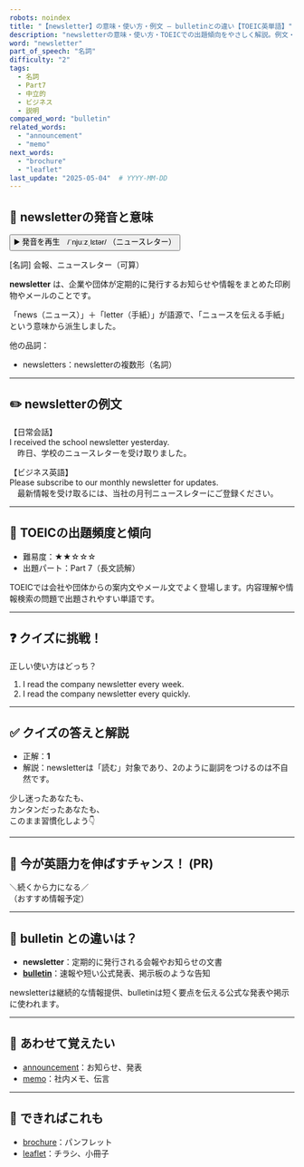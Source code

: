 ```yaml
---
robots: noindex
title: "【newsletter】の意味・使い方・例文 ― bulletinとの違い【TOEIC英単語】"
description: "newsletterの意味・使い方・TOEICでの出題傾向をやさしく解説。例文・クイズ付きでbulletinとの違いもわかりやすく学べます。"
word: "newsletter"
part_of_speech: "名詞"
difficulty: "2"
tags:
  - 名詞
  - Part7
  - 中立的
  - ビジネス
  - 説明
compared_word: "bulletin"
related_words:
  - "announcement"
  - "memo"
next_words:
  - "brochure"
  - "leaflet"
last_update: "2025-05-04"  # YYYY-MM-DD
---
```


## 🔰 newsletterの発音と意味

<button class="play-audio" onclick="playTTS('newsletter')">
  <span class="play-audio-main">
    ▶️ 発音を再生　/ˈnjuːzˌlɛtər/
  </span>
  <span class="play-audio-sub">
    （ニュースレター）
  </span>
</button>

[名詞] 会報、ニュースレター（可算）

**newsletter** は、企業や団体が定期的に発行するお知らせや情報をまとめた印刷物やメールのことです。

「news（ニュース）」＋「letter（手紙）」が語源で、「ニュースを伝える手紙」という意味から派生しました。

他の品詞：  
- newsletters：newsletterの複数形（名詞）

---

## ✏️ newsletterの例文

【日常会話】  
I received the school newsletter yesterday.  
　昨日、学校のニュースレターを受け取りました。

【ビジネス英語】  
Please subscribe to our monthly newsletter for updates.  
　最新情報を受け取るには、当社の月刊ニュースレターにご登録ください。

---

## 🎯 TOEICの出題頻度と傾向

- 難易度：★★☆☆☆
- 出題パート：Part 7（長文読解）

TOEICでは会社や団体からの案内文やメール文でよく登場します。内容理解や情報検索の問題で出題されやすい単語です。

---

## ❓ クイズに挑戦！

正しい使い方はどっち？

1. I read the company newsletter every week.  
2. I read the company newsletter every quickly.

---

## ✅ クイズの答えと解説

- 正解：**1**
- 解説：newsletterは「読む」対象であり、2のように副詞をつけるのは不自然です。

少し迷ったあなたも、  
カンタンだったあなたも、  
このまま習慣化しよう👇️

---

## 🚀 今が英語力を伸ばすチャンス！ (PR)

<div class="info-center">
＼続くから力になる／<br>  
（おすすめ情報予定）
</div>

---

## 🤔  bulletin との違いは？

- **newsletter**：定期的に発行される会報やお知らせの文書
- **[bulletin](/word/bulletin)**：速報や短い公式発表、掲示板のような告知

newsletterは継続的な情報提供、bulletinは短く要点を伝える公式な発表や掲示に使われます。

---

## 🧩 あわせて覚えたい

- [announcement](/word/announcement)：お知らせ、発表
- [memo](/word/memo)：社内メモ、伝言

---

## 📖 できればこれも

- [brochure](/word/brochure)：パンフレット
- [leaflet](/word/leaflet)：チラシ、小冊子

<!-- cvid: aid29_bid33 -->
